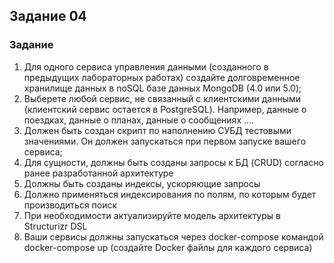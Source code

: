 ## Задание 04

### Задание

1. Для одного сервиса управления данными (созданного в предыдущих лабораторных работах) создайте долговременное хранилище данных в noSQL базе данных MongoDB (4.0 или 5.0);
2. Выберете любой сервис, не связанный с клиентскими данными (клиентский сервис остается в PostgreSQL). Например, данные о поездках, данные о планах, данные о сообщениях ….
3. Должен быть создан скрипт по наполнению СУБД тестовыми значениями. Он должен запускаться при первом запуске вашего сервиса;
4. Для сущности, должны быть созданы запросы к БД (CRUD) согласно ранее разработанной архитектуре
5. Должны быть созданы индексы, ускоряющие запросы
6. Должно применяться индексирования по полям, по которым будет производиться поиск
7. При необходимости актуализируйте модель архитектуры в Structurizr DSL
8. Ваши сервисы должны запускаться через docker-compose командой docker-compose up (создайте Docker файлы для каждого сервиса)